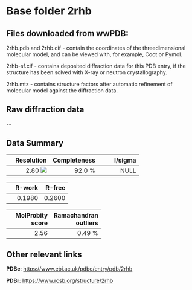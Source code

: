 # Base folder 2rhb

## Files downloaded from wwPDB:

2rhb.pdb and 2rhb.cif - contain the coordinates of the threedimensional molecular model, and can be viewed with, for example, Coot or Pymol.

2rhb-sf.cif - contains deposited diffraction data for this PDB entry, if the structure has been solved with X-ray or neutron crystallography.

2rhb.mtz - contains structure factors after automatic refinement of molecular model against the diffraction data.

## Raw diffraction data

--<br> 

## Data Summary
|   | Resolution | Completeness| I/sigma |
|---|-------------:|----------------:|--------------:|
|   |2.80 <img src="https://latex.codecogs.com/svg.latex?{\mbox{\normalfont\AA}}"/>|92.0  %|<img width=50/>NULL |

|   | **R-work**| **R-free**   
|---|-------------:|----------------:|           
||0.1980|0.2600|

|   |**MolProbity<br>score**| **Ramachandran<br>outliers** 
|---|-------------:|----------------:|
||2.56|0.49 %|

## Other relevant links 
**PDBe**:  https://www.ebi.ac.uk/pdbe/entry/pdb/2rhb
 
**PDBr**: https://www.rcsb.org/structure/2rhb 

